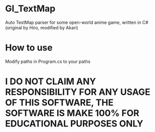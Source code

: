 # GI_TextMap
 Auto TextMap parser for some open-world anime game, written in C#
 (original by Hiro, modified by Akari)
# How to use
 Modify paths in Program.cs to your paths

# I DO NOT CLAIM ANY RESPONSIBILITY FOR ANY USAGE OF THIS SOFTWARE, THE SOFTWARE IS MAKE 100% FOR EDUCATIONAL PURPOSES ONLY